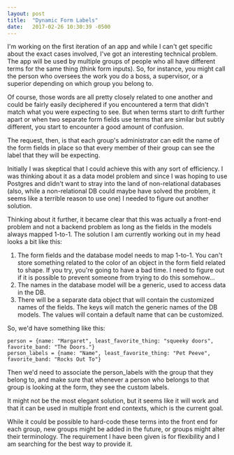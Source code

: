 ```yaml
---
layout: post
title:  "Dynamic Form Labels"
date:   2017-02-26 10:30:39 -0500
---
```



I'm working on the first iteration of an app and while I can't get specific about the exact cases involved, I've got an interesting technical problem. The app will be used by multiple groups of people who all have different terms for the same thing (think form inputs). So, for instance, you might call the person who oversees the work you do a boss, a supervisor, or a superior depending on which group you belong to. 

Of course, those words are all pretty closely related to one another and could be fairly easily deciphered if you encountered a term that didn't match what you were expecting to see. But when terms start to drift further apart or when two separate form fields use terms that are similar but subtly different, you start to encounter a good amount of confusion. 

The request, then, is that each group's administrator can edit the name of the form fields in place so that every member of their group can see the label that they will be expecting.

Initially I was skeptical that I could achieve this with any sort of efficiency. I was thinking about it as a data model problem and since I was hoping to use Postgres and didn't want to stray into the land of non-relational databases (also, while a non-relational DB could maybe have solved the problem, it seems like a terrible reason to use one) I needed to figure out another solution. 

Thinking about it further, it became clear that this was actually a front-end problem and not a backend problem as long as the fields in the models always mapped 1-to-1. The solution I am currently working out in my head looks a bit like this:

1. The form fields and the database model needs to map 1-to-1. You can't store something related to the color of an object in the form field related to shape. If you try, you're going to have a bad time. I need to figure out if it is possible to prevent someone from trying to do this somehow...
2. The names in the database model will be a generic, used to access data in the DB.
3. There will be a separate data object that will contain the customized names of the fields. The keys will match the generic names of the DB models. The values will contain a default name that can be customized.

So, we'd have something like this:

```
person = {name: "Margaret", least_favorite_thing: "squeeky doors", favorite_band: "The Doors."}
person_labels = {name: "Name", least_favorite_thing: "Pet Peeve", favorite_band: "Rocks Out To"}
```

Then we'd need to associate the person_labels with the group that they belong to, and make sure that whenever a person who belongs to that group is looking at the form, they see the custom labels.

It might not be the most elegant solution, but it seems like it will work and that it can be used in multiple front end contexts, which is the current goal.

While it could be possible to hard-code these terms into the front end for each group, new groups might be added in the future, or groups might alter their terminology. The requirement I have been given is for flexibility and I am searching for the best way to provide it.

